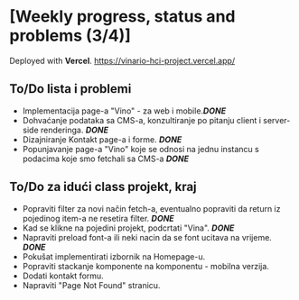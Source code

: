 # [Weekly progress, status and problems (3/4)]

Deployed with **Vercel**.
https://vinario-hci-project.vercel.app/

## To/Do lista i problemi
- Implementacija page-a "Vino" - za web i mobile.**_DONE_**
- Dohvaćanje podataka sa CMS-a, konzultiranje po pitanju client i server-side renderinga. **_DONE_**
- Dizajniranje Kontakt page-a i forme. **_DONE_**
- Popunjavanje page-a "Vino" koje se odnosi na jednu instancu s podacima koje smo fetchali sa CMS-a **_DONE_**

## To/Do za idući class projekt, kraj
- Popraviti filter za novi način fetch-a, eventualno popraviti da return iz pojedinog item-a ne resetira filter.  **_DONE_**
- Kad se klikne na pojedini projekt, podcrtati "Vina". **_DONE_**
- Napraviti preload font-a ili neki nacin da se font ucitava na vrijeme. **_DONE_**
- Pokušat implementirati izbornik na Homepage-u.
- Popraviti stackanje komponente na komponentu - mobilna verzija.
- Dodati kontakt formu.
- Napraviti "Page Not Found" stranicu.
